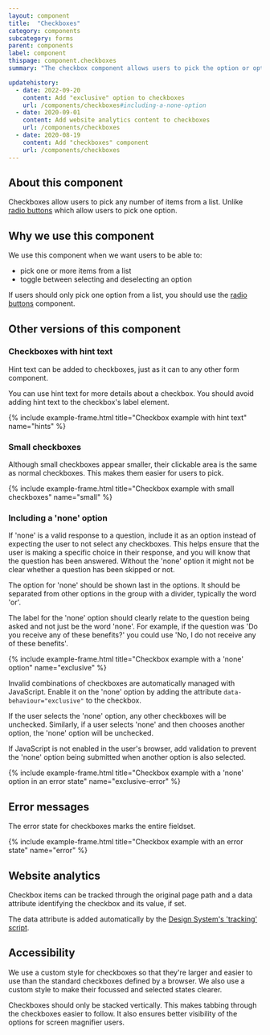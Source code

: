 ```yaml
---
layout: component
title:  "Checkboxes"
category: components
subcategory: forms
parent: components
label: component
thispage: component.checkboxes
summary: "The checkbox component allows users to pick the option or options they want from a list, by checking one or more boxes."

updatehistory:
  - date: 2022-09-20
    content: Add "exclusive" option to checkboxes
    url: /components/checkboxes#including-a-none-option
  - date: 2020-09-01
    content: Add website analytics content to checkboxes
    url: /components/checkboxes
  - date: 2020-08-19
    content: Add "checkboxes" component
    url: /components/checkboxes
---
```


## About this component

Checkboxes allow users to pick any number of items from a list. Unlike [radio buttons](/components/radio-buttons/) which allow users to pick one option.

## Why we use this component

We use this component when we want users to be able to:

* pick one or more items from a list
* toggle between selecting and deselecting an option

If users should only pick one option from a list, you should use the [radio buttons](/components/radio-buttons/) component.

## Other versions of this component

### Checkboxes with hint text

Hint text can be added to checkboxes, just as it can to any other form component.

You can use hint text for more details about a checkbox. You should avoid adding hint text to the checkbox's label element.

{% include example-frame.html title="Checkbox example with hint text" name="hints" %}

### Small checkboxes

Although small checkboxes appear smaller, their clickable area is the same as normal checkboxes. This makes them easier for users to pick.

{% include example-frame.html title="Checkbox example with small checkboxes" name="small" %}

### Including a 'none' option

If 'none' is a valid response to a question, include it as an option instead of expecting the user to not select any checkboxes. This helps ensure that the user is making a specific choice in their response, and you will know that the question has been answered. Without the 'none' option it might not be clear whether a question has been skipped or not.

The option for 'none' should be shown last in the options. It should be separated from other options in the group with a divider, typically the word 'or'.

The label for the 'none' option should clearly relate to the question being asked and not just be the word 'none'. For example, if the question was 'Do you receive any of these benefits?' you could use 'No, I do not receive any of these benefits'.

{% include example-frame.html title="Checkbox example with a 'none' option" name="exclusive" %}

Invalid combinations of checkboxes are automatically managed with JavaScript. Enable it on the 'none' option by adding the attribute `data-behaviour="exclusive"` to the checkbox.

If the user selects the 'none' option, any other checkboxes will be unchecked. Similarly, if a user selects 'none' and then chooses another option, the 'none' option will be unchecked.

If JavaScript is not enabled in the user's browser, add validation to prevent the 'none' option being submitted when another option is also selected.

{% include example-frame.html title="Checkbox example with a 'none' option in an error state" name="exclusive-error" %}

## Error messages

The error state for checkboxes marks the entire fieldset.

{% include example-frame.html title="Checkbox example with an error state" name="error" %}

## Website analytics

Checkbox items can be tracked through the original page path and a data attribute identifying the checkbox and its value, if set.

The data attribute is added automatically by the [Design System's 'tracking' script](/get-started/tracking/#checkboxes).

## Accessibility

We use a custom style for checkboxes so that they're larger and easier to use than the standard checkboxes defined by a browser. We also use a custom style to make their focussed and selected states clearer.

Checkboxes should only be stacked vertically. This makes tabbing through the checkboxes easier to follow. It also ensures better visibility of the options for screen magnifier users.
